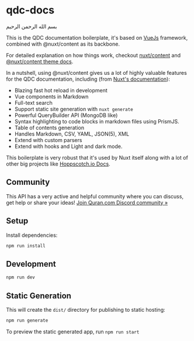 # qdc-docs

بسم الله الرحمن الرحيم

This is the QDC documentation boilerplate, it's based on [VueJs](https://vuejs.org) framework, combined with @nuxt/content as its backbone.

For detailed explanation on how things work, checkout [nuxt/content](https://content.nuxtjs.org) and [@nuxt/content theme docs](https://content.nuxtjs.org/themes-docs).

In a nutshell, using @nuxt/content gives us a lot of highly valuable features for the QDC documentation, including (from [Nuxt's documentation](https://content.nuxtjs.org/#features)):

- Blazing fast hot reload in development
- Vue components in Markdown
- Full-text search
- Support static site generation with `nuxt generate`
- Powerful QueryBuilder API (MongoDB like)
- Syntax highlighting to code blocks in markdown files using PrismJS.
- Table of contents generation
- Handles Markdown, CSV, YAML, JSON(5), XML
- Extend with custom parsers
- Extend with hooks
  and Light and dark mode.

This boilerplate is very robust that it's used by Nuxt itself along with a lot of other big projects like [Hoppscotch.io Docs](https://docs.hoppscotch.io/).

## Community

This API has a very active and helpful community where you can discuss, get help or share your ideas!
[Join Quran.com Discord community »](https://discord.gg/SpEeJ5bWEQ)

## Setup

Install dependencies:

```bash
npm run install
```

## Development

```bash
npm run dev
```

## Static Generation

This will create the `dist/` directory for publishing to static hosting:

```bash
npm run generate
```

To preview the static generated app, run `npm run start`
